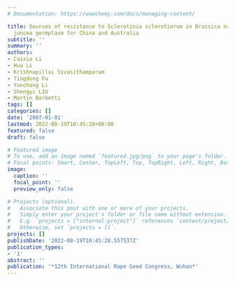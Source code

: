 ```yaml
---
# Documentation: https://wowchemy.com/docs/managing-content/

title: Sources of resistance to Sclerotinia sclerotiorum in Brassica napus and B.
  juncea germplasm for China and Australia
subtitle: ''
summary: ''
authors:
- Caixia Li
- Hua Li
- Krishnapillai Sivasithamparam
- Tingdong Fu
- Yunchang Li
- Shengyi LIU
- Martin Barbetti
tags: []
categories: []
date: '2007-01-01'
lastmod: 2022-08-19T18:45:28+08:00
featured: false
draft: false

# Featured image
# To use, add an image named `featured.jpg/png` to your page's folder.
# Focal points: Smart, Center, TopLeft, Top, TopRight, Left, Right, BottomLeft, Bottom, BottomRight.
image:
  caption: ''
  focal_point: ''
  preview_only: false

# Projects (optional).
#   Associate this post with one or more of your projects.
#   Simply enter your project's folder or file name without extension.
#   E.g. `projects = ["internal-project"]` references `content/project/deep-learning/index.md`.
#   Otherwise, set `projects = []`.
projects: []
publishDate: '2022-08-19T10:45:28.557537Z'
publication_types:
- '1'
abstract: ''
publication: '*12th International Rape Seed Congress, Wuhan*'
---
```


